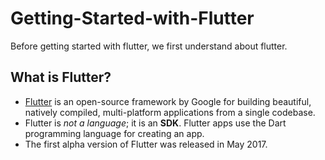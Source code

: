# Getting-Started-with-Flutter

Before getting started with flutter, we first understand about flutter.

## What is Flutter?

- [Flutter](https://flutter.dev/) is an open-source framework by Google for building beautiful, natively compiled, multi-platform applications from a single codebase.  
- Flutter is *not a language*; it is an **SDK**. Flutter apps use the Dart programming language for creating an app.  
- The first alpha version of Flutter was released in May 2017.
